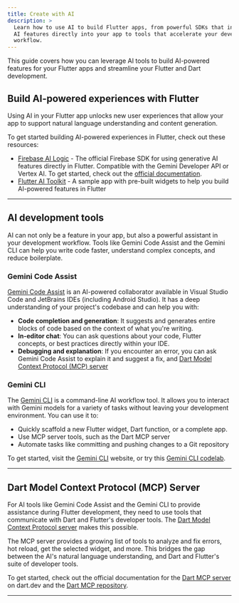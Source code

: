 ```yaml
---
title: Create with AI
description: >
  Learn how to use AI to build Flutter apps, from powerful SDKs that integrate
  AI features directly into your app to tools that accelerate your development
  workflow.
---
```


This guide covers how you can leverage AI tools to build AI-powered features for
your Flutter apps and streamline your Flutter and Dart development.

## Build AI-powered experiences with Flutter

Using AI in your Flutter app unlocks new user experiences that allow your app
to support natural language understanding and content generation. 

To get started building AI-powered experiences in Flutter, check out these 
resources:

* [Firebase AI Logic][] - The official Firebase SDK for using generative AI
  features directly in Flutter. Compatible with the Gemini Developer API or
  Vertex AI. To get started, check out the [official
  documentation][firebase-ai-logic-docs].
* [Flutter AI Toolkit][] - A sample app with pre-built widgets to help you build
  AI-powered features in Flutter

---

## AI development tools

AI can not only be a feature in your app, but also a powerful assistant in your
development workflow. Tools like Gemini Code Assist and the Gemini CLI can help
you write code faster, understand complex concepts, and reduce boilerplate.

### Gemini Code Assist

[Gemini Code Assist][] is an AI-powered collaborator available in Visual Studio Code
and JetBrains IDEs (including Android Studio). It has a deep understanding of
your project's codebase and can help you with:

* **Code completion and generation**: It suggests and generates entire blocks of
  code based on the context of what you're writing.
* **In-editor chat**: You can ask questions about your code, Flutter concepts,
  or best practices directly within your IDE.
* **Debugging and explanation**: If you encounter an error, you can ask Gemini
  Code Assist to explain it and suggest a fix, and [Dart Model Context Protocol (MCP)
server][]


### Gemini CLI

The [Gemini CLI][] is a command-line AI workflow tool. It allows you to interact
with Gemini models for a variety of tasks without leaving your development
environment. You can use it to:

* Quickly scaffold a new Flutter widget, Dart function, or a complete app.
* Use MCP server tools, such as the Dart MCP server
* Automate tasks like committing and pushing changes to a Git repository

To get started, visit the [Gemini CLI][] website, or try this [Gemini CLI
codelab][].

---

## Dart Model Context Protocol (MCP) Server

For AI tools like Gemini Code Assist and the Gemini CLI to provide assistance
during Flutter development, they need to use tools that communicate with Dart and
Flutter's developer tools. The [Dart Model Context Protocol server][Dart MCP server] makes
this possible.

The MCP server provides a growing list of tools to analyze and fix errors, hot
reload, get the selected widget, and more. This bridges the gap between the AI's
natural language understanding, and Dart and Flutter's suite of developer tools.

To get started, check out the official documentation for the [Dart MCP server][]
on dart.dev and the [Dart MCP repository][dart-mcp-github].

---

[Gemini Code Assist]: https://codeassist.google/
[Gemini CLI]: {{site.github}}/google-gemini/gemini-cli
[Gemini CLI codelab]: https://codelabs.developers.google.com/gemini-cli-hands-on
[Firebase AI Logic]: {{site.firebase}}/docs/ai-logic
[firebase-ai-logic-docs]: {{site.firebase}}/docs/ai-logic/get-started
[How to build agentic apps with Flutter and Firebase AI Logic]: {{site.yt.watch}}/watch?v=xo271p-Fl_4
[Flutter AI Toolkit]: {{site.url}}/ai-toolkit
[Dart MCP server]: {{site.dart-site}}/tools/mcp-server
[dart-mcp-github]: {{site.github}}/dart-lang/ai/tree/main/pkgs/dart_mcp_server
[Dart Model Context Protocol (MCP) server]: #dart-model-context-protocol-mcp-server
